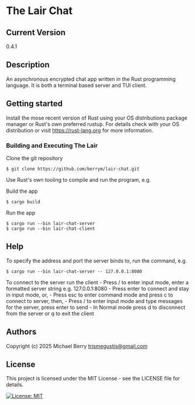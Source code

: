 # The Lair Chat

## Current Version
0.4.1

## Description

An asynchronous encrypted chat app written in the Rust programming language.
It is both a terminal based server and TUI client.

## Getting started

Install the mose recent version of Rust using your OS distributions package manager or Rust's own preferred rustup.  For details check with your OS distribution or visit https://rust-lang.org for more information.

### Building and Executing The Lair

Clone the git repository

    $ git clone https://github.com/berrym/lair-chat.git

Use Rust's own tooling to compile and run the program, e.g.

Build the app

    $ cargo build

Run the app

    $ cargo run --bin lair-chat-server
    $ cargo run --bin lair-chat-client

## Help

To specify the address and port the server binds to, run the command, e.g.

    $ cargo run --bin lair-chat-server -- 127.0.0.1:8080

To connect to the server run the client
    -   Press / to enter input mode, enter a formatted server string e.g. 127.0.0.1:8080
    -   Press enter to connect and stay in input mode, or,
    -   Press esc to enter command mode and press c to connect to server, then,
    -   Press / to enter input mode and type messages for the server, press enter to send
    -   In Normal mode press d to disconnect from the server or q to exit the client

## Authors

Copyright (c) 2025 Michael Berry <trismegustis@gmail.com>

## License

This project is licensed under the MIT License - see the LICENSE file for details.

[![License: MIT](https://img.shields.io/badge/License-MIT-yellow.svg)](https://opensource.org/licenses/MIT)
